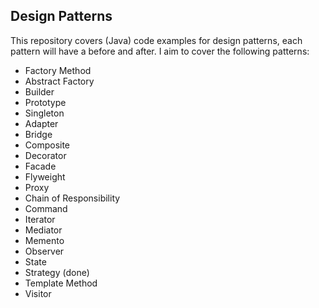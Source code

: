 ## Design Patterns

This repository covers (Java) code examples for design patterns, each pattern will have a before and after. I aim to cover the following patterns:

- Factory Method
- Abstract Factory
- Builder
- Prototype
- Singleton
- Adapter
- Bridge
- Composite
- Decorator
- Facade
- Flyweight
- Proxy
- Chain of Responsibility
- Command
- Iterator
- Mediator
- Memento
- Observer
- State
- Strategy (done)
- Template Method
- Visitor
